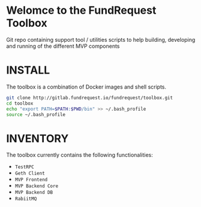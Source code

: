 # Welomce to the FundRequest Toolbox

Git repo containing support tool / utilities scripts to help building, developing and running of the different MVP components


# INSTALL

The toolbox is a combination of Docker images and shell scripts.


```Bash
git clone http://gitlab.fundrequest.io/fundrequest/toolbox.git
cd toolbox
echo "export PATH=$PATH:$PWD/bin" >> ~/.bash_profile
source ~/.bash_profile
```


# INVENTORY

The toolbox currently contains the following functionalities:


* `TestRPC`
* `Geth Client`
* `MVP Frontend`
* `MVP Backend Core`
* `MVP Backend DB`
* `RabiitMQ`
